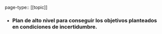 page-type:: [[topic]]
- ### Plan de alto nivel para conseguir los objetivos planteados en condiciones de incertidumbre.


